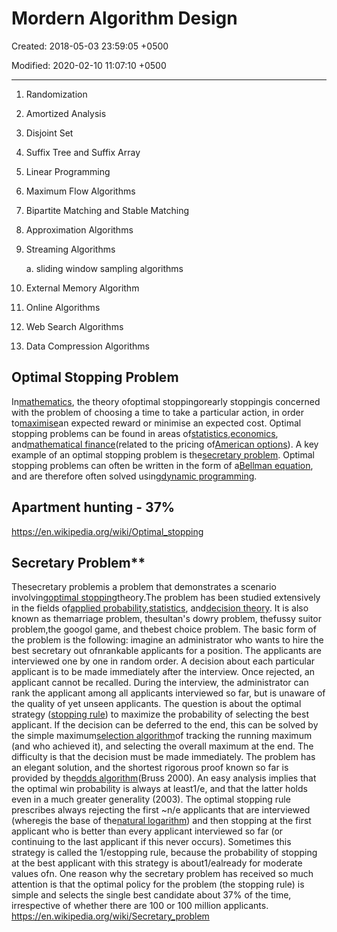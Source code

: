 # Mordern Algorithm Design

Created: 2018-05-03 23:59:05 +0500

Modified: 2020-02-10 11:07:10 +0500

---

1.  Randomization

2.  Amortized Analysis

3.  Disjoint Set

4.  Suffix Tree and Suffix Array

5.  Linear Programming

6.  Maximum Flow Algorithms

7.  Bipartite Matching and Stable Matching

8.  Approximation Algorithms

9.  Streaming Algorithms

    a.  sliding window sampling algorithms

10. External Memory Algorithm

11. Online Algorithms

12. Web Search Algorithms

13. Data Compression Algorithms
## Optimal Stopping Problem

In[mathematics](https://en.wikipedia.org/wiki/Mathematics), the theory ofoptimal stoppingorearly stoppingis concerned with the problem of choosing a time to take a particular action, in order to[maximise](https://en.wikipedia.org/wiki/Optimization_(mathematics))an expected reward or minimise an expected cost. Optimal stopping problems can be found in areas of[statistics](https://en.wikipedia.org/wiki/Statistics),[economics](https://en.wikipedia.org/wiki/Economics), and[mathematical finance](https://en.wikipedia.org/wiki/Mathematical_finance)(related to the pricing of[American options](https://en.wikipedia.org/wiki/American_options)). A key example of an optimal stopping problem is the[secretary problem](https://en.wikipedia.org/wiki/Secretary_problem). Optimal stopping problems can often be written in the form of a[Bellman equation](https://en.wikipedia.org/wiki/Bellman_equation), and are therefore often solved using[dynamic programming](https://en.wikipedia.org/wiki/Dynamic_programming).
## Apartment hunting - 37%
<https://en.wikipedia.org/wiki/Optimal_stopping>

## Secretary Problem**

Thesecretary problemis a problem that demonstrates a scenario involving[optimal stopping](https://en.wikipedia.org/wiki/Optimal_stopping)theory.The problem has been studied extensively in the fields of[applied probability](https://en.wikipedia.org/wiki/Applied_probability),[statistics](https://en.wikipedia.org/wiki/Statistics), and[decision theory](https://en.wikipedia.org/wiki/Decision_theory). It is also known as themarriage problem, thesultan's dowry problem, thefussy suitor problem,the googol game, and thebest choice problem.
The basic form of the problem is the following: imagine an administrator who wants to hire the best secretary out ofnrankable applicants for a position. The applicants are interviewed one by one in random order. A decision about each particular applicant is to be made immediately after the interview. Once rejected, an applicant cannot be recalled. During the interview, the administrator can rank the applicant among all applicants interviewed so far, but is unaware of the quality of yet unseen applicants. The question is about the optimal strategy ([stopping rule](https://en.wikipedia.org/wiki/Stopping_rule)) to maximize the probability of selecting the best applicant. If the decision can be deferred to the end, this can be solved by the simple maximum[selection algorithm](https://en.wikipedia.org/wiki/Selection_algorithm)of tracking the running maximum (and who achieved it), and selecting the overall maximum at the end. The difficulty is that the decision must be made immediately.
The problem has an elegant solution, and the shortest rigorous proof known so far is provided by the[odds algorithm](https://en.wikipedia.org/wiki/Odds_algorithm)(Bruss 2000). An easy analysis implies that the optimal win probability is always at least1/e, and that the latter holds even in a much greater generality (2003). The optimal stopping rule prescribes always rejecting the first ~n/e applicants that are interviewed (where[e](https://en.wikipedia.org/wiki/E_(mathematical_constant))is the base of the[natural logarithm](https://en.wikipedia.org/wiki/Natural_logarithm)) and then stopping at the first applicant who is better than every applicant interviewed so far (or continuing to the last applicant if this never occurs). Sometimes this strategy is called the 1/estopping rule, because the probability of stopping at the best applicant with this strategy is about1/ealready for moderate values ofn. One reason why the secretary problem has received so much attention is that the optimal policy for the problem (the stopping rule) is simple and selects the single best candidate about 37% of the time, irrespective of whether there are 100 or 100 million applicants.
<https://en.wikipedia.org/wiki/Secretary_problem>
